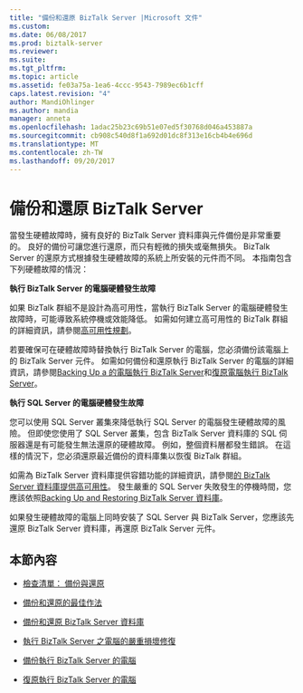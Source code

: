 ```yaml
---
title: "備份和還原 BizTalk Server |Microsoft 文件"
ms.custom: 
ms.date: 06/08/2017
ms.prod: biztalk-server
ms.reviewer: 
ms.suite: 
ms.tgt_pltfrm: 
ms.topic: article
ms.assetid: fe03a75a-1ea6-4ccc-9543-7989ec6b1cff
caps.latest.revision: "4"
author: MandiOhlinger
ms.author: mandia
manager: anneta
ms.openlocfilehash: 1adac25b23c69b51e07ed5f30768d046a453887a
ms.sourcegitcommit: cb908c540d8f1a692d01dc8f313e16cb4b4e696d
ms.translationtype: MT
ms.contentlocale: zh-TW
ms.lasthandoff: 09/20/2017
---
```

# <a name="backing-up-and-restoring-biztalk-server"></a>備份和還原 BizTalk Server
當發生硬體故障時，擁有良好的 BizTalk Server 資料庫與元件備份是非常重要的。 良好的備份可讓您進行還原，而只有輕微的損失或毫無損失。 BizTalk Server 的還原方式根據發生硬體故障的系統上所安裝的元件而不同。 本指南包含下列硬體故障的情況：  
  
 **執行 BizTalk Server 的電腦硬體發生故障**  
  
 如果 BizTalk 群組不是設計為高可用性，當執行 BizTalk Server 的電腦硬體發生故障時，可能導致系統停機或效能降低。 如需如何建立高可用性的 BizTalk 群組的詳細資訊，請參閱[高可用性規劃](../core/planning-for-high-availability3.md)。  
  
 若要確保可在硬體故障時替換執行 BizTalk Server 的電腦，您必須備份該電腦上的 BizTalk Server 元件。 如需如何備份和還原執行 BizTalk Server 的電腦的詳細資訊，請參閱[Backing Up a 的電腦執行 BizTalk Server](../core/backing-up-a-computer-running-biztalk-server.md)和[復原電腦執行 BizTalk Server](../core/recovering-a-computer-running-biztalk-server.md)。  
  
 **執行 SQL Server 的電腦硬體發生故障**  
  
 您可以使用 SQL Server 叢集來降低執行 SQL Server 的電腦發生硬體故障的風險。 但即使您使用了 SQL Server 叢集，包含 BizTalk Server 資料庫的 SQL 伺服器還是有可能發生無法還原的硬體故障。 例如，整個資料層都發生錯誤。 在這樣的情況下，您必須還原最近備份的資料庫集以恢復 BizTalk 群組。  
  
 如需為 BizTalk Server 資料庫提供容錯功能的詳細資訊，請參閱[的 BizTalk Server 資料庫提供高可用性](../core/providing-high-availability-for-biztalk-server-databases.md)。 發生嚴重的 SQL Server 失敗發生的停機時間，您應該依照[Backing Up and Restoring BizTalk Server 資料庫](../core/backing-up-and-restoring-the-biztalk-server-databases.md)。  
  
 如果發生硬體故障的電腦上同時安裝了 SQL Server 與 BizTalk Server，您應該先還原 BizTalk Server 資料庫，再還原 BizTalk Server 元件。  
  
## <a name="in-this-section"></a>本節內容  
  
-   [檢查清單： 備份與還原](../core/checklist-backup-and-restore.md)  
  
-   [備份和還原的最佳作法](../core/best-practices-for-backup-and-restore.md)  
  
-   [備份和還原 BizTalk Server 資料庫](../core/backing-up-and-restoring-the-biztalk-server-databases.md)  
  
-   [執行 BizTalk Server 之電腦的嚴重損壞修復](../core/disaster-recovery-for-computers-running-biztalk-server.md)  
  
-   [備份執行 BizTalk Server 的電腦](../core/backing-up-a-computer-running-biztalk-server.md)  
  
-   [復原執行 BizTalk Server 的電腦](../core/recovering-a-computer-running-biztalk-server.md)